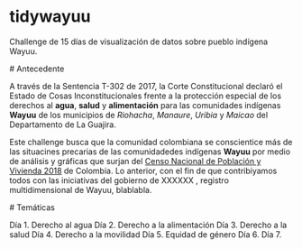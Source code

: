 # tidywayuu
Challenge de 15 días de visualización de datos sobre pueblo indígena Wayuu. 


# Antecedente 

A través de la Sentencia T-302 de 2017, la Corte Constitucional declaró el Estado de Cosas Inconstitucionales frente a la protección especial de los derechos al **agua**, **salud** y **alimentación** para las comunidades indígenas **Wayuu** de los municipios de _Riohacha_, _Manaure_, _Uribia_ y _Maicao_ del Departamento de La Guajira.

Este challenge busca que la comunidad colombiana se conscientice más de las situacines precarias de las comunidadedes indígenas **Wayuu** por medio de análisis y gráficas que surjan del [Censo Nacional de Población y Vivienda 2018](https://www.dane.gov.co/index.php/estadisticas-por-tema/demografia-y-poblacion/censo-nacional-de-poblacion-y-vivenda-2018) de Colombia. Lo anterior, con el fin de que contribiyamos todos con las iniciativas del gobierno de XXXXXX , registro multidimensional de Wayuu, blablabla. 

# Temáticas

Día 1. Derecho al agua
Día 2. Derecho a la alimentación
Día 3. Derecho a la salud
Día 4. Derecho a la movilidad
Día 5. Equidad de género
Día 6. 
Día 7. 
